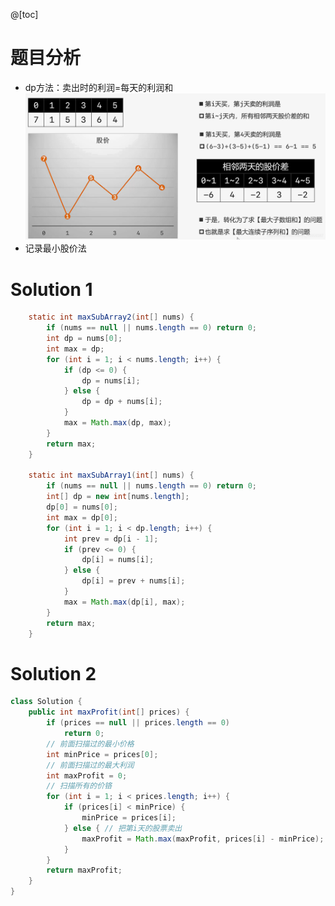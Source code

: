 ﻿@[toc]

# 题目分析

 - dp方法：卖出时的利润=每天的利润和
![在这里插入图片描述](images/121.%E4%B9%B0%E5%8D%96%E8%82%A1%E7%A5%A8%E7%9A%84%E6%9C%80%E4%BD%B3%E6%97%B6%E6%9C%BA/2020050222115390.png)
 - 记录最小股价法
# Solution 1
```java
	static int maxSubArray2(int[] nums) {
		if (nums == null || nums.length == 0) return 0;
		int dp = nums[0];
		int max = dp;
		for (int i = 1; i < nums.length; i++) {
			if (dp <= 0) {
				dp = nums[i];
			} else {
				dp = dp + nums[i];
			}
			max = Math.max(dp, max);
		}
		return max;
	}
	
	static int maxSubArray1(int[] nums) {
		if (nums == null || nums.length == 0) return 0;
		int[] dp = new int[nums.length];
		dp[0] = nums[0];
		int max = dp[0];
		for (int i = 1; i < dp.length; i++) {
			int prev = dp[i - 1];
			if (prev <= 0) {
				dp[i] = nums[i];
			} else {
				dp[i] = prev + nums[i];
			}
			max = Math.max(dp[i], max);
		}
		return max;
	}
```

# Solution 2
```java
class Solution {
    public int maxProfit(int[] prices) {
        if (prices == null || prices.length == 0)
            return 0;
        // 前面扫描过的最小价格
        int minPrice = prices[0];
        // 前面扫描过的最大利润
        int maxProfit = 0;
        // 扫描所有的价铬
        for (int i = 1; i < prices.length; i++) {
            if (prices[i] < minPrice) {
                minPrice = prices[i];
            } else { // 把第i天的股票卖出
                maxProfit = Math.max(maxProfit, prices[i] - minPrice);
            }
        }
        return maxProfit;
    }
}
```

